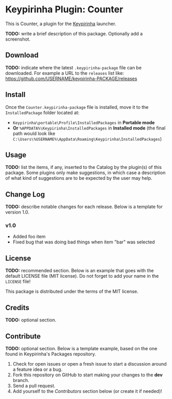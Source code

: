 # Keypirinha Plugin: Counter

This is Counter, a plugin for the
[Keypirinha](http://keypirinha.com) launcher.

**TODO:** write a brief description of this package. Optionally add a
screenshot.


## Download

**TODO:** indicate where the latest `.keypirinha-package` file can be
downloaded. For example a URL to the `releases` list like:
https://github.com/USERNAME/keypirinha-PACKAGE/releases


## Install

Once the `Counter.keypirinha-package` file is installed,
move it to the `InstalledPackage` folder located at:

* `Keypirinha\portable\Profile\InstalledPackages` in **Portable mode**
* **Or** `%APPDATA%\Keypirinha\InstalledPackages` in **Installed mode** (the
  final path would look like
  `C:\Users\%USERNAME%\AppData\Roaming\Keypirinha\InstalledPackages`)


## Usage

**TODO:** list the items, if any, inserted to the Catalog by the plugin(s) of
this package. Some plugins only make suggestions, in which case a description of
what kind of suggestions are to be expected by the user may help.


## Change Log

**TODO:** describe notable changes for each release. Below is a template for
version 1.0.

### v1.0

* Added foo item
* Fixed bug that was doing bad things when item "bar" was selected


## License

**TODO:** recommended section. Below is an example that goes with the default
LICENSE file (MIT license). Do not forget to add your name in the `LICENSE`
file!

This package is distributed under the terms of the MIT license.


## Credits

**TODO:** optional section.


## Contribute

**TODO:** optional section. Below is a template example, based on the one found
in Keypirinha's Packages repository.

1. Check for open issues or open a fresh issue to start a discussion around a
   feature idea or a bug.
2. Fork this repository on GitHub to start making your changes to the **dev**
   branch.
3. Send a pull request.
4. Add yourself to the *Contributors* section below (or create it if needed)!
